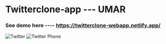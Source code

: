 # Twitterclone-app --- UMAR
### See demo here ---- https://twitterclone-webapp.netlify.app/

![Twitter](https://user-images.githubusercontent.com/90206214/186530142-901ad081-7809-4a6b-8914-c23e19f170f8.PNG)
![Twitter Phone](https://user-images.githubusercontent.com/90206214/186530316-d7411a62-43ae-4c9b-a2f6-3175a7338d9e.PNG)


 
